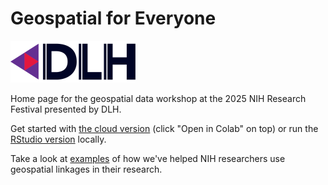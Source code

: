 # Geospatial for Everyone 
![DLH](data/DLH%20logo%202.png?raw=true)

Home page for the geospatial data workshop at the 2025 NIH Research Festival presented by DLH.

Get started with [the cloud version](https://github.com/nathanielmacnell/nihworkshop/blob/main/Geospatial_for_Everyone.ipynb) (click "Open in Colab" on top) or run the [RStudio version](https://github.com/nathanielmacnell/nihworkshop/blob/main/Geospatial_for_Everyone.qmd) locally.

Take a look at [examples](https://github.com/nathanielmacnell/nihworkshop/tree/main/examples) of how we've helped NIH researchers  use geospatial linkages in their research.
